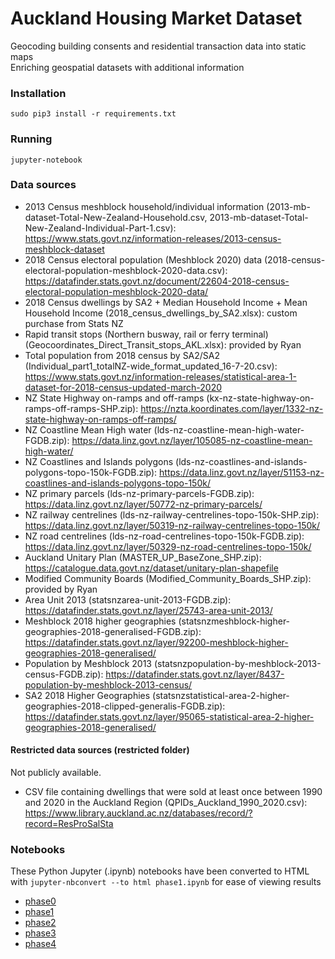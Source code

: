 # Auckland Housing Market Dataset
Geocoding building consents and residential transaction data into static maps  
Enriching geospatial datasets with additional information

### Installation

`sudo pip3 install -r requirements.txt`

### Running

`jupyter-notebook`

### Data sources

- 2013 Census meshblock household/individual information (2013-mb-dataset-Total-New-Zealand-Household.csv, 2013-mb-dataset-Total-New-Zealand-Individual-Part-1.csv): https://www.stats.govt.nz/information-releases/2013-census-meshblock-dataset
- 2018 Census electoral population (Meshblock 2020) data (2018-census-electoral-population-meshblock-2020-data.csv): https://datafinder.stats.govt.nz/document/22604-2018-census-electoral-population-meshblock-2020-data/
- 2018 Census dwellings by SA2 + Median Household Income + Mean Household Income (2018_census_dwellings_by_SA2.xlsx): custom purchase from Stats NZ
- Rapid transit stops (Northern busway, rail or ferry terminal) (Geocoordinates_Direct_Transit_stops_AKL.xlsx): provided by Ryan
- Total population from 2018 census by SA2/SA2 (Individual_part1_totalNZ-wide_format_updated_16-7-20.csv): https://www.stats.govt.nz/information-releases/statistical-area-1-dataset-for-2018-census-updated-march-2020
- NZ State Highway on-ramps and off-ramps (kx-nz-state-highway-on-ramps-off-ramps-SHP.zip): https://nzta.koordinates.com/layer/1332-nz-state-highway-on-ramps-off-ramps/
- NZ Coastline Mean High water (lds-nz-coastline-mean-high-water-FGDB.zip): https://data.linz.govt.nz/layer/105085-nz-coastline-mean-high-water/
- NZ Coastlines and Islands polygons (lds-nz-coastlines-and-islands-polygons-topo-150k-FGDB.zip): https://data.linz.govt.nz/layer/51153-nz-coastlines-and-islands-polygons-topo-150k/
- NZ primary parcels (lds-nz-primary-parcels-FGDB.zip): https://data.linz.govt.nz/layer/50772-nz-primary-parcels/
- NZ railway centrelines (lds-nz-railway-centrelines-topo-150k-SHP.zip): https://data.linz.govt.nz/layer/50319-nz-railway-centrelines-topo-150k/
- NZ road centrelines (lds-nz-road-centrelines-topo-150k-FGDB.zip): https://data.linz.govt.nz/layer/50329-nz-road-centrelines-topo-150k/
- Auckland Unitary Plan (MASTER_UP_BaseZone_SHP.zip): https://catalogue.data.govt.nz/dataset/unitary-plan-shapefile
- Modified Community Boards (Modified_Community_Boards_SHP.zip): provided by Ryan
- Area Unit 2013 (statsnzarea-unit-2013-FGDB.zip): https://datafinder.stats.govt.nz/layer/25743-area-unit-2013/
- Meshblock 2018 higher geographies (statsnzmeshblock-higher-geographies-2018-generalised-FGDB.zip): https://datafinder.stats.govt.nz/layer/92200-meshblock-higher-geographies-2018-generalised/
- Population by Meshblock 2013 (statsnzpopulation-by-meshblock-2013-census-FGDB.zip): https://datafinder.stats.govt.nz/layer/8437-population-by-meshblock-2013-census/
- SA2 2018 Higher Geographies (statsnzstatistical-area-2-higher-geographies-2018-clipped-generalis-FGDB.zip): https://datafinder.stats.govt.nz/layer/95065-statistical-area-2-higher-geographies-2018-generalised/

#### Restricted data sources (restricted folder)

Not publicly available.

- CSV file containing dwellings that were sold at least once between 1990 and 2020 in the Auckland Region (QPIDs_Auckland_1990_2020.csv): https://www.library.auckland.ac.nz/databases/record/?record=ResProSalSta

### Notebooks

These Python Jupyter (.ipynb) notebooks have been converted to HTML with `jupyter-nbconvert --to html phase1.ipynb` for ease of viewing results

- [phase0](https://uoa-eresearch.github.io/auckland-housing/phase0)
- [phase1](https://uoa-eresearch.github.io/auckland-housing/phase1)
- [phase2](https://uoa-eresearch.github.io/auckland-housing/phase2)
- [phase3](https://uoa-eresearch.github.io/auckland-housing/phase3)
- [phase4](https://uoa-eresearch.github.io/auckland-housing/phase4)
